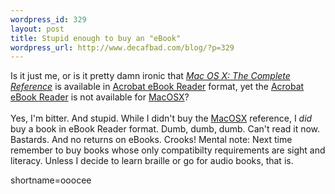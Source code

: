 ```yaml
--- 
wordpress_id: 329
layout: post
title: Stupid enough to buy an "eBook"
wordpress_url: http://www.decafbad.com/blog/?p=329
---
```

Is it just me, or is it pretty damn ironic that <i><a href="http://www.ebooks.com/items/item-display.asp?IID=19861">Mac OS X: The Complete Reference</a></i> is available in <a href="http://www.adobe.com/products/ebookreader/main.html">Acrobat eBook Reader</a> format, yet the <a href="http://www.adobe.com/products/ebookreader/main.html">Acrobat eBook Reader</a> is not available for <a href="http://www.decafbad.com/twiki/bin/view/Main/MacOSX">MacOSX</a>?
<br /><br />
Yes, I'm bitter.  And stupid.  While I didn't buy the <a href="http://www.decafbad.com/twiki/bin/view/Main/MacOSX">MacOSX</a> reference, I <em>did</em> buy a book in eBook Reader format.  Dumb, dumb, dumb.  Can't read it now.  Bastards.  And no returns on eBooks.  Crooks!  Mental note:  Next time remember to buy books whose only compatibilty requirements are sight and literacy.  Unless I decide to learn braille or go for audio books, that is.
<!--more-->
shortname=ooocee
